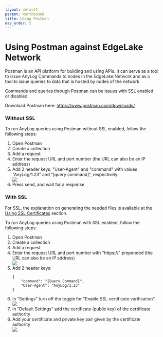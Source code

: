 ```yaml
---
layout: default
parent: Northbound
title: Using Postman
nav_order: 5
---
```

# Using Postman against EdgeLake Network
 
Postman is an API platform for building and using APIs. It can serve as a tool to issue AnyLog Commands to nodes in the 
EdgeLake Network and as a tool to issue queries to data that is hosted by nodes of the network.

Commands and queries through Postman can be issues with SSL enabled or disabled.  

Download Postman here: https://www.postman.com/downloads/.  

### Without SSL
To run AnyLog queries using Postman without SSL enabled, follow the following steps:
<ol start="1">
    <li>Open Postman</li>
    <li>Create a collection</li>
    <li>Add a request</li>
    <li>Enter the request URL and port number (the URL can also be an IP address)</li>
    <li>Add 2 header keys: "User-Agent" and "command" with values "AnyLog/1.23" and "[query command]", respectively:
        <div class="image-frame"><img src="https://user-images.githubusercontent.com/16313057/132929390-0f89b6c7-b88c-4665-a963-2da17645df20.png" /></div>
    </li>
    <li>Press send, and wait for a response</li>
</ol>


### With SSL

For SSL, the explanation on generating the needed files is available at the [Using SSL Certificates](https://github.com/AnyLog-co/documentation/blob/master/authentication.md#using-ssl-certificates) section.

To run AnyLog queries using Postman with SSL enabled, follow the following steps:
<ol start="1">
    <li>Open Postman</li>
    <li>Create a collection</li>
    <li>Add a request</li>
    <li>Enter the request URL and port number with "https://" prepended (the URL can also be an IP address)
        <div class="image-frame"><img src="https://user-images.githubusercontent.com/16313057/132929414-7b75bc13-4d51-4a48-b189-6a8a75e41c8f.png" /></div>
    </li>
    <li>Add 2 header keys:
        <pre class="code-frame"><code class="language-json">{
    "command": "[Query Command]",
    "User-Agent": "AnyLog/1.23"
}</code></pre></li>
    <li>In "Settings" turn off the toggle for "Enable SSL certificate verification"
        <div class="image-frame"><img src="https://user-images.githubusercontent.com/16313057/132929419-282c6933-9c08-40a9-ae16-ef77224ff2fe.png" /></div>    
    </li>
    <li>In "Default Settings" add the certificate (public key) of the certificate authority</li>
    <li>Add your certificate and private key pair given by the certificate authority
        <div class="image-frame"><img src="https://user-images.githubusercontent.com/16313057/132929434-baa81c83-2ba8-467d-8b2d-a0db12bf6544.png" /></div>
    </li>
</ol>
